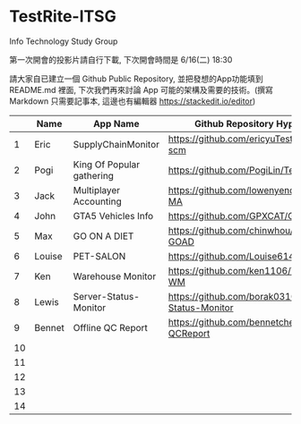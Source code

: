 # TestRite-ITSG
Info Technology Study Group

第一次開會的投影片請自行下載, 下次開會時間是 6/16(二) 18:30

請大家自已建立一個 Github Public Repository, 並把發想的App功能填到 README.md 裡面,
下次我們再來討論 App 可能的架構及需要的技術。(撰寫 Markdown 只需要記事本, 這邊也有編輯器 https://stackedit.io/editor)

|  	    | Name	|App Name | Github Repository Hyper link|
|---	|---	|---	 |---	 |
| 1  	| Eric 	| SupplyChainMonitor |https://github.com/ericyuTestrite/Testrite-scm  	|
| 2  	| Pogi  | King Of Popular gathering	|https://github.com/PogiLin/TestRite-KPG 	|
| 3  	| Jack	| Multiplayer Accounting | https://github.com/lowenyend/Testrite-MA |
| 4  	| John  | GTA5 Vehicles Info	| https://github.com/GPXCAT/GTA5Vehicles	|
| 5  	| Max  	| GO ON A DIET 	| https://github.com/chinwhou/TESTRITE-GOAD 	|
| 6  	| Louise | PET-SALON 	| https://github.com/Louise614/pet-salon |
| 7  	| Ken  	| Warehouse Monitor	|https://github.com/ken1106/TestRite-WM  	|
| 8  	| Lewis	| Server-Status-Monitor | https://github.com/borak0310/Server-Status-Monitor |
| 9  	| Bennet| Offline QC Report	|https://github.com/bennetchen/Testrite-QCReport |
| 10	|   	|   	|  	|
| 11	|   	|   	|  	|
| 12 	|   	|   	|  	|
| 13 	|   	|   	|  	|
| 14 	|   	|   	|  	|
